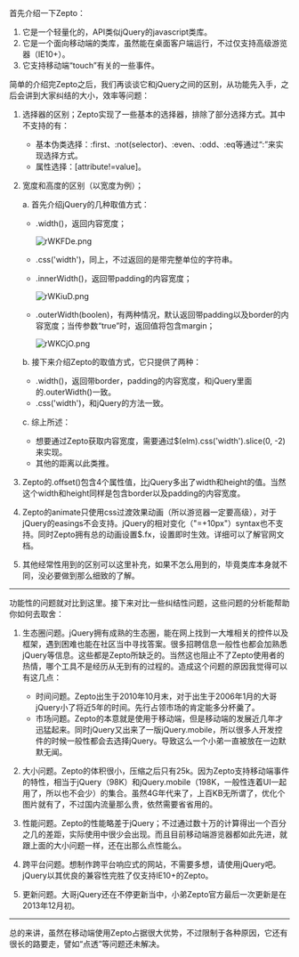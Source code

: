 首先介绍一下Zepto：
1. 它是一个轻量化的，API类似jQuery的javascript类库。
2. 它是一个面向移动端的类库，虽然能在桌面客户端运行，不过仅支持高级游览器（IE10+）。
3. 它支持移动端“touch”有关的一些事件。

简单的介绍完Zepto之后，我们再谈谈它和jQuery之间的区别，从功能先入手，之后会讲到大家纠结的大小，效率等问题：
1. 选择器的区别；Zepto实现了一些基本的选择器，排除了部分选择方式。其中不支持的有：
   - 基本伪类选择：:first、:not(selector)、:even、:odd、:eq等通过“:”来实现选择方式。  
   - 属性选择：[attribute!=value]。
  
2. 宽度和高度的区别（以宽度为例）；
   
   a. 首先介绍jQuery的几种取值方式：  
      - .width()，返回内容宽度；
      
        ![rWKFDe.png](https://s3.ax1x.com/2020/12/25/rWKFDe.png)

      - .css('width')，同上，不过返回的是带完整单位的字符串。  
      - .innerWidth()，返回带padding的内容宽度；
      
        ![rWKiuD.png](https://s3.ax1x.com/2020/12/25/rWKiuD.png)

      - .outerWidth(boolen)，有两种情况，默认返回带padding以及border的内容宽度；当传参数“true”时，返回值将包含margin；
      
        ![rWKCjO.png](https://s3.ax1x.com/2020/12/25/rWKCjO.png)
  
   b. 接下来介绍Zepto的取值方式，它只提供了两种：
      - .width()，返回带border，padding的内容宽度，和jQuery里面的.outerWidth()一致。
      - .css('width')，和jQuery的方法一致。  
      
   c. 综上所述：  
      - 想要通过Zepto获取内容宽度，需要通过$(elm).css('width').slice(0, -2)来实现。  
      - 其他的距离以此类推。 
     
3. Zepto的.offset()包含4个属性值，比jQuery多出了width和height的值。当然这个width和height同样是包含border以及padding的内容宽度。

4. Zepto的animate只使用css过渡效果动画（所以游览器一定要高级），对于jQuery的easings不会支持。jQuery的相对变化（"=+10px"）syntax也不支持。同时Zepto拥有总的动画设置$.fx，设置即时生效。详细可以了解官网文档。

5. 其他经常性用到的区别可以这里补充，如果不怎么用到的，毕竟类库本身就不同，没必要做到那么细致的了解。  

---
功能性的问题就对比到这里。接下来对比一些纠结性问题，这些问题的分析能帮助你如何去取舍：

1. 生态圈问题。jQuery拥有成熟的生态圈，能在网上找到一大堆相关的控件以及框架，遇到困难也能在社区当中寻找答案。很多招聘信息一般性也都会加熟悉jQuery等信息。这些都是Zepto所缺乏的。当然这也阻止不了Zepto使用者的热情，哪个工具不是经历从无到有的过程的。造成这个问题的原因我觉得可以有这几点：  
   - 时间问题。Zepto出生于2010年10月末，对于出生于2006年1月的大哥jQuery小了将近5年的时间。先行占领市场的肯定能多分杯羹了。
   - 市场问题。Zepto的本意就是使用于移动端，但是移动端的发展近几年才迅猛起来。同时jQuery又出来了一版jQuery.mobile，所以很多人开发控件的时候一般性都会去选择jQuery。导致这么一个小弟一直被放在一边默默无闻。 

2. 大小问题。Zepto的体积很小，压缩之后只有25k。因为Zepto支持移动端事件的特性，相当于jQuery（98K）和jQuery.mobile（198K，一般性连着UI一起用了，所以也不会少）的集合。虽然4G年代来了，上百KB无所谓了，优化个图片就有了，不过国内流量那么贵，依然需要省省用的。 
    
3. 性能问题。Zepto的性能略差于jQuery；不过通过数十万的计算得出一个百分之几的差距，实际使用中很少会出现。而且目前移动端游览器都如此先进，就跟上面的大小问题一样，还在出那么点性能么。

4. 跨平台问题。想制作跨平台响应式的网站，不需要多想，请使用jQuery吧。jQuery以其优良的兼容性完胜了仅支持IE10+的Zepto。

5. 更新问题。大哥jQuery还在不停更新当中，小弟Zepto官方最后一次更新是在2013年12月初。  

---
总的来讲，虽然在移动端使用Zepto占据很大优势，不过限制于各种原因，它还有很长的路要走，譬如“点透”等问题还未解决。






